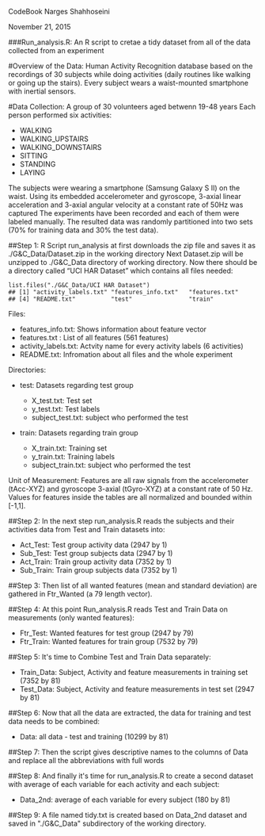 CodeBook
Narges Shahhoseini

November 21, 2015

###Run_analysis.R:
An R script to cretae a tidy dataset from all of the data collected from an experiment 

#Overview of the Data:
Human Activity Recognition database based on the recordings of 30 subjects while doing activities (daily routines like walking or going up the stairs). Every subject wears a waist-mounted smartphone with inertial sensors.

#Data Collection:
A group of 30 volunteers aged betwenn 19-48 years
Each person performed six activities:
* WALKING
* WALKING_UPSTAIRS
* WALKING_DOWNSTAIRS
* SITTING
* STANDING
* LAYING

The subjects were wearing a smartphone (Samsung Galaxy S II) on the waist. Using its embedded accelerometer and gyroscope, 3-axial linear acceleration and 3-axial angular velocity at a constant rate of 50Hz was captured
The experiments have been recorded and each of them were labeled manually. The resulted data was randomly partitioned into two sets (70% for training data and 30% the test data).

##Step 1: 
R Script run_analysis at first downloads the zip file and saves it as ./G&C_Data/Dataset.zip in the working directory
Next Dataset.zip will be unzipped to ./G&C_Data directory of working directory. Now there should be a directory called “UCI HAR Dataset” which contains all files needed:

	list.files("./G&C_Data/UCI HAR Dataset")
	## [1] "activity_labels.txt" "features_info.txt"   "features.txt"       
	## [4] "README.txt"          "test"                "train"

Files:
* features_info.txt: Shows information about feature vector
* features.txt : List of all features (561 features) 
* activity_labels.txt: Actvity name for every activity labels (6 activities)
* README.txt: Infromation about all files and the whole experiment

Directories:
* test: Datasets regarding test group
  * X_test.txt: Test set
  * y_test.txt: Test labels 
  * subject_test.txt: subject who performed the test

* train: Datasets regarding train group
  * X_train.txt: Training set 
  * y_train.txt: Training labels 
  * subject_train.txt: subject who performed the test


Unit of Measurement: 
Features are all raw signals from the accelerometer (tAcc-XYZ) and gyroscope 3-axial (tGyro-XYZ) at a constant rate of 50 Hz. Values for features inside the tables are all normalized and bounded within [-1,1].

##Step 2: 
In the next step run_analysis.R reads the subjects and their activities data from Test and Train datasets into:
* Act_Test: Test group activity data (2947 by 1)
* Sub_Test: Test group subjects data (2947 by 1) 
* Act_Train: Train group activity data (7352 by 1)
* Sub_Train: Train group subjects data (7352 by 1) 

##Step 3: 
Then list of all wanted features (mean and standard deviation) are gathered in Ftr_Wanted (a 79 length vector).

##Step 4:
At this point Run_analysis.R reads Test and Train Data on measurements (only wanted features):
* Ftr_Test: Wanted features for test group (2947 by 79)
* Ftr_Train: Wanted features for train group (7532 by 79)

##Step 5:
It's time to Combine Test and Train Data separately: 
* Train_Data: Subject, Activity and feature measurements in training set (7352 by 81)
* Test_Data: Subject, Activity and feature measurements in test set (2947 by 81)

##Step 6:
Now that all the data are extracted, the data for training and test data needs to be combined:
* Data: all data - test and training (10299 by 81)

##Step 7:
Then the script gives descriptive names to the columns of Data and replace all the abbreviations with full words

##Step 8:
And finally it's time for run_analysis.R to create a second dataset with average of each variable for each activity and each subject:
* Data_2nd: average of each variable for every subject (180 by 81)

##Step 9:
A file named tidy.txt is created based on Data_2nd dataset and saved in "./G&C_Data" subdirectory of the working directory.

